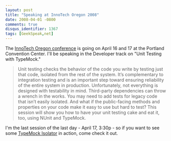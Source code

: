 ```yaml
---
layout: post
title: "Speaking at InnoTech Oregon 2008"
date: 2008-04-01 -0800
comments: true
disqus_identifier: 1367
tags: [GeekSpeak,net]
---
```

The [InnoTech Oregon conference](http://www.innotechconference.com/pdx/)
is going on April 16 and 17 at the Portland Convention Center. I'll be
speaking in the Developer track on "Unit Testing with TypeMock."

> Unit testing checks the behavior of the code you write by testing just
> that code, isolated from the rest of the system. It’s complementary to
> integration testing and is an important step toward ensuring
> reliability of the entire system in production. Unfortunately, not
> everything is designed with testability in mind. Third-party
> dependencies can throw a wrench in the works. You may need to add
> tests for legacy code that isn’t easily isolated. And what if the
> public-facing methods and properties on your code make it easy to use
> but hard to test? This session will show you how to have your unit
> testing cake and eat it, too, using NUnit and TypeMock.

I'm the last session of the last day - April 17, 3:30p - so if you want
to see some [TypeMock Isolator](http://www.typemock.com) in action, come
check it out.

